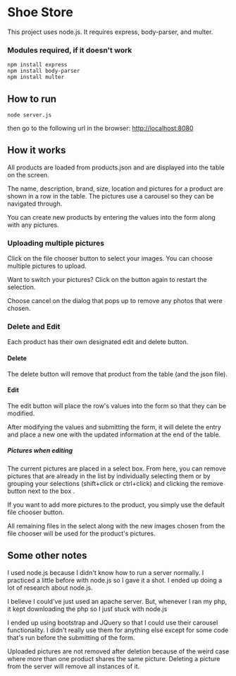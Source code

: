 # Shoe Store

This project uses node.js.
It requires express, body-parser, and multer.

### Modules required, if it doesn't work

`npm install express`<br/>
`npm install body-parser`<br/>
`npm install multer`

## How to run

`node server.js`

then go to the following url in the browser:
[http://localhost:8080](http://localhost:8080)

## How it works

All products are loaded from products.json and are displayed into the table on the screen.

The name, description, brand, size, location and pictures for a product are shown in a row in the table. The pictures use a carousel so they can be navigated through.

You can create new products by entering the values into the form along with any pictures.

### Uploading multiple pictures

Click on the file chooser button to select your images. You can choose multiple pictures to upload.

Want to switch your pictures? Click on the button again to restart the selection.

Choose cancel on the dialog that pops up to remove any photos that were chosen.

### Delete and Edit

Each product has their own designated edit and delete button.

#### Delete

The delete button will remove that product from the table (and the json file).

#### Edit

The edit button will place the row's values into the form so that they can be modified.

After modifying the values and submitting the form, it will delete the entry and place a new one with the updated information at the end of the table.

##### Pictures when editing

The current pictures are placed in a select box. From here, you can remove pictures that are already in the list by individually selecting them or by grouping your selections (shift+click or ctrl+click) and clicking the remove button next to the box .

If you want to add more pictures to the product, you simply use the default file chooser button.

All remaining files in the select along with the new images chosen from the file chooser will be used for the product's pictures.

## Some other notes

I used node.js because I didn't know how to run a server normally. I practiced a little before
with node.js so I gave it a shot. I ended up doing a lot of research about node.js.

I believe I could've just used an apache server. But, whenever I ran my php, it kept downloading the php so I just stuck with node.js

I ended up using bootstrap and JQuery so that I could use their carousel functionality.
I didn't really use them for anything else except for some code that's run before the submitting of the form.

Uploaded pictures are not removed after deletion because of the weird case where more than one product shares the same picture. Deleting a picture from the server will remove all instances of it.
